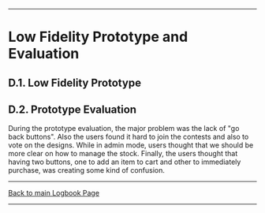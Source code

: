

---
# Low Fidelity Prototype and Evaluation

## D.1. Low Fidelity Prototype


## D.2. Prototype Evaluation

During the prototype evaluation, the major problem was the lack of "go back buttons". Also the users found it hard to join the contests and also to vote on the designs.
While in admin mode, users thought that we should be more clear on how to manage the stock. Finally, the users thought that having two buttons, one to add an item to cart and other to immediately purchase, was creating some kind of confusion.

---
[Back to main Logbook Page](../hci_logbook.md)

---

